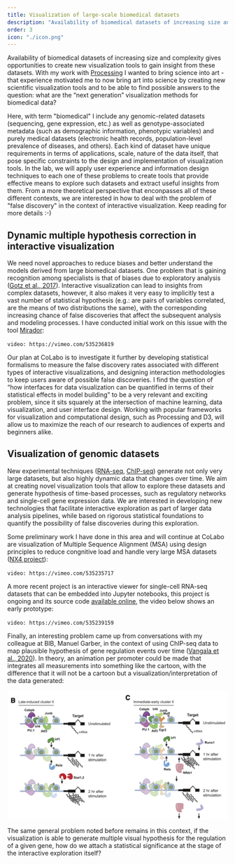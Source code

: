 ```yaml
---
title: Visualization of large-scale biomedical datasets
description: "Availability of biomedical datasets of increasing size and complexity gives opportunities to create new visualization tools to gain insight from these datasets. With my work with Processing I wanted to bring science into art - that experience motivated me to now bring art into science by creating new scientific visualization tools and to be able to find possible answers to the question: what are the “next generation” visualization methods for biomedical data?"
order: 3
icon: "./icon.png"
---
```


Availability of biomedical datasets of increasing size and complexity gives opportunities to create new visualization tools to gain insight from these datasets. With my work with [Processing](https://processing.org/) I wanted to bring science into art - that experience motivated me to now bring art into science by creating new scientific visualization tools and to be able to find possible answers to the question: what are the “next generation” visualization methods for biomedical data?

<!--more-->

Here, with term "biomedical" I include any genomic-related datasets (sequencing, gene expression, etc.) as well as genotype-associated metadata (such as demographic information, phenotypic variables) and purely medical datasets (electronic health records, population-level prevalence of diseases, and others). Each kind of dataset have unique requirements in terms of applications, scale, nature of the data itself, that pose specific constraints to the design and implementation of visualization tools. In the lab, we will apply user experience and information design techniques to each one of these problems to create tools that provide effective means to explore such datasets and extract useful insights from them. From a more theoretical perspective that enconpasses all of these different contexts, we are interested in how to deal with the problem of "false discovery" in the context of interactive visualization. Keep reading for more details :-)

## Dynamic multiple hypothesis correction in interactive visualization

We need novel approaches to reduce biases and better understand the models derived from large biomedical datasets. One problem that is gaining recognition among specialists is that of biases due to exploratory analysis ([Gotz et al., 2017](https://dl.acm.org/doi/pdf/10.1145/3009973)). Interactive visualization can lead to insights from complex datasets, however, it also makes it very easy to implicitly test a vast number of statistical hypothesis (e.g.: are pairs of variables correlated, are the means of two distributions the same), with the corresponding increasing chance of false discoveries that affect the subsequent analysis and modeling processes. I have conducted initial work on this issue with the tool [Mirador](https://fathom.info/mirador/):

`video: https://vimeo.com/535236819`

Our plan at CoLabo is to investigate it further by developing statistical formalisms to measure the false discovery rates associated with different types of interactive visualizations, and designing interaction methodologies to keep users aware of possible false discoveries. I find the question of “how interfaces for data visualization can be quantified in terms of their statistical effects in model building” to be a very relevant and exciting problem, since it sits squarely at the intersection of machine learning, data visualization, and user interface design. Working with popular frameworks for visualization and computational design, such as Processing and D3, will allow us to maximize the reach of our research to audiences of experts and beginners alike.

## Visualization of genomic datasets

New experimental techniques ([RNA-seq](https://www.nature.com/articles/s12276-018-0071-8), [ChIP-seq](https://www.nature.com/articles/nrg2641)) generate not only very large datasets, but also highly dynamic data that changes over time. We aim at creating novel visualization tools that allow to explore these datasets and generate hypothesis of time-based processes, such as regulatory networks and single-cell gene expression data. We are interested in developing new technologies that facilitate interactive exploration as part of larger data analysis pipelines, while based on rigorous statistical foundations to quantify the possibility of false discoveries during this exploration.

Some preliminary work I have done in this area and will continue at CoLabo are visualization of Multiple Sequence Alignment (MSA) using design principles to reduce congnitive load and handle very large MSA datasets ([NX4 project](https://www.nx4.io/)):

`video: https://vimeo.com/535235717`

A more recent project is an interactive viewer for single-cell RNA-seq datasets that can be embedded into Jupyter notebooks, this project is ongoing and its source code [available online](https://github.com/colabobio/embedview), the video below shows an early prototype:

`video: https://vimeo.com/535239159`

Finally, an interesting problem came up from conversations with my colleague at BIB, Manuel Garber, in the context of using ChIP-seq data to map plausible hypothesis of gene regulation events over time ([Vangala et al., 2020](<https://www.cell.com/molecular-cell/fulltext/S1097-2765(20)30613-4>)). In theory, an animation per promoter could be made that integrates all measurements into something like the cartoon, with the difference that it will not be a cartoon but a visualization/interpretation of the data generated:

![Two different clusters of promoter/expression events derived from ChIP-seq data](./promoter-clusters.jpeg)

The same general problem noted before remains in this context, if the visualization is able to generate multiple visual hypothesis for the regulation of a given gene, how do we attach a statistical significance at the stage of the interactive exploration itself?
